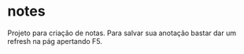 # notes
Projeto para criação de notas. Para salvar sua anotação bastar dar um refresh na pág apertando F5.
